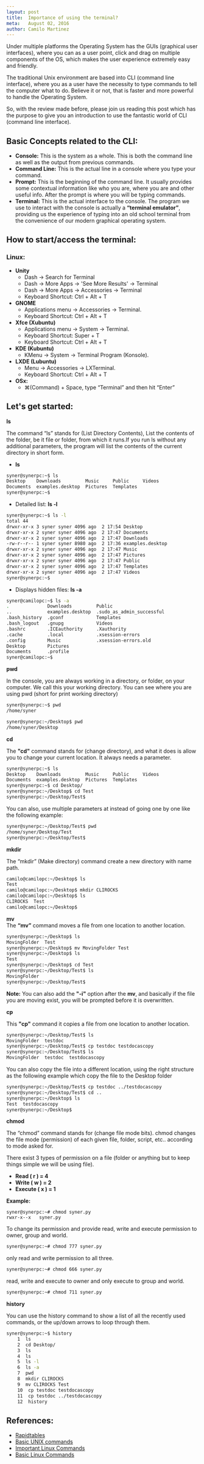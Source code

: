 ```yaml
---
layout: post
title:  Importance of using the terminal?
meta:   August 02, 2016
author: Camilo Martinez
---
```

Under multiple platforms the Operating System has the GUIs (graphical user interfaces), where you can as a user point, click and drag on multiple components of the OS, which makes the user experience extremely easy and friendly. 

The traditional Unix environment are based into CLI (command line interface), where you as a user have the necessity to type commands to tell the computer what to do. Believe it or not, that is faster and more powerful to handle the Operating System.

So, with the review made before, please join us reading this post which has the purpose to give you an introduction to use the fantastic world of CLI (command line interface).

## Basic Concepts related to the CLI:

- **Console:** This is the system as a whole. This is both the command line as well as the output from previous commands.
- **Command Line:** This is the actual line in a console where you type your command.
- **Prompt:** This is the beginning of the command line. It usually provides some contextual information like who you are, where you are and other useful info. After the prompt is where you will be typing commands.
- **Terminal:** This is the actual interface to the console. The program we use to interact with the console is actually a **“terminal emulator”**, providing us the experience of typing into an old school terminal from the convenience of our modern graphical operating system.

## How to start/access the terminal:
### Linux:
- **Unity** 
    - Dash -> Search for Terminal
    - Dash -> More Apps -> 'See More Results' -> Terminal
    - Dash -> More Apps -> Accessories -> Terminal
    - Keyboard Shortcut: Ctrl + Alt + T
- **GNOME**
    - Applications menu -> Accessories -> Terminal.
    - Keyboard Shortcut: Ctrl + Alt + T
- **Xfce (Xubuntu)**
    - Applications menu -> System -> Terminal.
    - Keyboard Shortcut: Super + T
    - Keyboard Shortcut: Ctrl + Alt + T
- **KDE (Kubuntu)**
    - KMenu -> System -> Terminal Program (Konsole).
- **LXDE (Lubuntu)**
    - Menu -> Accessories -> LXTerminal.
    - Keyboard Shortcut: Ctrl + Alt + T
- **OSx:**
    - ⌘(Command) + Space, type “Terminal” and then hit “Enter”
    
## Let's get started:

**ls**

The command “ls” stands for (List Directory Contents), List the contents of the folder, be it file or folder, from which it runs.If you run ls without any additional parameters, the program will list the contents of the current directory in short form.

- **ls**

```sh
syner@synerpc:~$ ls
Desktop    Downloads         Music     Public     Videos
Documents  examples.desktop  Pictures  Templates
syner@synerpc:~$ 
```

- Detailed list: **ls -l** 

```sh
syner@synerpc:~$ ls -l
total 44
drwxr-xr-x 3 syner syner 4096 ago  2 17:54 Desktop
drwxr-xr-x 2 syner syner 4096 ago  2 17:47 Documents
drwxr-xr-x 2 syner syner 4096 ago  2 17:47 Downloads
-rw-r--r-- 1 syner syner 8980 ago  2 17:36 examples.desktop
drwxr-xr-x 2 syner syner 4096 ago  2 17:47 Music
drwxr-xr-x 2 syner syner 4096 ago  2 17:47 Pictures
drwxr-xr-x 2 syner syner 4096 ago  2 17:47 Public
drwxr-xr-x 2 syner syner 4096 ago  2 17:47 Templates
drwxr-xr-x 2 syner syner 4096 ago  2 17:47 Videos
syner@synerpc:~$ 
```	

- Displays hidden files: **ls -a**

```sh
syner@camilopc:~$ ls -a
.              Downloads         Public
..             examples.desktop  .sudo_as_admin_successful
.bash_history  .gconf            Templates
.bash_logout   .gnupg            Videos
.bashrc        .ICEauthority     .Xauthority
.cache         .local            .xsession-errors
.config        Music             .xsession-errors.old
Desktop        Pictures
Documents      .profile
syner@camilopc:~$ 
```	

**pwd**

In the console, you are always working in a directory, or folder, on your computer. We call this your working directory. You can see where you are using pwd (short for print working directory)

```sh
syner@synerpc:~$ pwd
/home/syner
```

```sh
syner@synerpc:~/Desktop$ pwd
/home/syner/Desktop
```

**cd**

The **"cd"** command stands for (change directory), and what it does is allow you to change your current location. It always needs a parameter.

```sh
syner@synerpc:~$ ls 
Desktop    Downloads         Music     Public     Videos
Documents  examples.desktop  Pictures  Templates
syner@synerpc:~$ cd Desktop/
syner@synerpc:~/Desktop$ cd Test
syner@synerpc:~/Desktop/Test$ 
```

You can also, use multiple parameters at instead of going one by one like the following example:

```sh
syner@synerpc:~/Desktop/Test$ pwd
/home/syner/Desktop/Test
syner@synerpc:~/Desktop/Test$ 
```

**mkdir**

The “mkdir” (Make directory) command create a new directory with name path. 

```sh
camilo@camilopc:~/Desktop$ ls
Test
camilo@camilopc:~/Desktop$ mkdir CLIROCKS
camilo@camilopc:~/Desktop$ ls
CLIROCKS  Test
camilo@camilopc:~/Desktop$ 
```

**mv**		
The **“mv”** command moves a file from one location to another location.

```sh
syner@synerpc:~/Desktop$ ls
MovingFolder  Test
syner@synerpc:~/Desktop$ mv MovingFolder Test
syner@synerpc:~/Desktop$ ls
Test
syner@synerpc:~/Desktop$ cd Test
syner@synerpc:~/Desktop/Test$ ls
MovingFolder
syner@synerpc:~/Desktop/Test$ 
```

**Note:** You can also add the **"-i"** option after the **mv**, and basically if the file you are moving exist, you will be prompted before it is overwritten.

**cp**

This **"cp"** command it copies a file from one location to another location.

```sh
syner@synerpc:~/Desktop/Test$ ls
MovingFolder  testdoc
syner@synerpc:~/Desktop/Test$ cp testdoc testdocascopy
syner@synerpc:~/Desktop/Test$ ls
MovingFolder  testdoc  testdocascopy
```

You can also copy the file into a different location, using the right structure as the following example which copy the file to the Desktop folder

```sh
syner@synerpc:~/Desktop/Test$ cp testdoc ../testdocascopy
syner@synerpc:~/Desktop/Test$ cd ..
syner@synerpc:~/Desktop$ ls
Test  testdocascopy
syner@synerpc:~/Desktop$ 
```

**chmod**

The “chmod” command stands for (change file mode bits). chmod changes the file mode (permission) of each given file, folder, script, etc.. according to mode asked for.

There exist 3 types of permission on a file (folder or anything but to keep things simple we will be using file).

- **Read ( r ) = 4**
- **Write ( w ) = 2**
- **Execute ( x ) = 1**

**Example:**

```shsyner
syner@synerpc:~# chmod syner.py
rwxr-x--x   syner.py
```

To change its permission and provide read, write and execute permission to owner, group and world.

```sh
syner@synerpc:~# chmod 777 syner.py
```

only read and write permission to all three.

```sh
syner@synerpc:~# chmod 666 syner.py
```

read, write and execute to owner and only execute to group and world.

```sh
syner@synerpc:~# chmod 711 syner.py
```

**history**

You can use the history command to show a list of all the recently used commands, or the up/down arrows to loop through them.

```sh
syner@synerpc:~$ history
    1  ls
    2  cd Desktop/
    3  ls
    4  ls
    5  ls -l
    6  ls -a
    7  pwd
    8  mkdir CLIROCKS
    9  mv CLIROCKS Test
    10  cp testdoc testdocascopy
    11  cp testdoc ../testdocascopy
    12  history
```

## References:
- [Rapidtables](http://www.rapidtables.com/code/linux/index.htm)
- [Basic UNIX commands](http://mally.stanford.edu/~sr/computing/basic-unix.html)
- [Important Linux Commands](https://www-uxsup.csx.cam.ac.uk/pub/doc/suse/suse9.0/userguide-9.0/ch24s04.html)
- [Basic Linux Commands](http://www.comptechdoc.org/os/linux/usersguide/linux_ugbasics.html)

